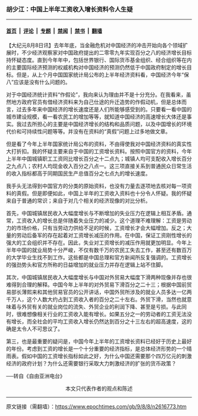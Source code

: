 ### 胡少江：中国上半年工资收入增长资料令人生疑

---

#### [首页](../../../..?n2616773) &nbsp;|&nbsp; [评论](../../../../../epoch-comment?n2616773) &nbsp;|&nbsp; [专题](../../../../../epoch-special?n2616773) &nbsp;|&nbsp; [禁闻](../../../../../epoch-news?n2616773) &nbsp;|&nbsp; [禁书](../../../../../books?n2616773) &nbsp;|&nbsp; [翻墙](https://github.com/gfw-breaker/nogfw/blob/master/README.md?n2616773)


<div class="post_content" id="artbody" itemprop="articleBody">
 <!-- article content begin -->
 <p>
  【大纪元8月8日讯】去年年底，当金融危机对中国经济的冲击开始向各个领域扩展时，不少经济观察家对中国政府提出的二零零九年实现百分之八的经济增长目标持怀疑态度。直到今年年中，包括世界银行、国际货币基金组织、经合组织等在内的主要国际经济预测的权威机构对中国经济的预测仍然低于中国政府制定的增长目标。但是，从上个月中国国家统计局公布的上半年经济资料看，中国经济今年“保八”应该是没有什么问题的。
 </p>
 <p>
  对于中国经济统计资料“作假论”，我向来认为理由并不是十分充分。在我看来，虽然地方政府官员有借经济资料来为自己仕途的升迁造势的作假动机，但是总体而言，过去多年来中国经济的增长速度还是人们所能够感受到的。只要看一看中国的城市建设规模，看一看农民工的增加等等，就知道中国经济的高速增长大体还是事实。我过去所担心的主要是中国经济增长的结构和品质问题，以及中国增长的环境代价和可持续性问题等等。并没有在资料的“真假”问题上过多地做文章。
 </p>
 <p>
  但是看了今年上半年国家统计局公布的资料，不由得使我对中国经济资料的真实性大打折扣。我的怀疑主要来自于中国的工资增长资料。按照中国官方的资料，今年上半年中国城镇职工工资同比增长百分之十二点九；城镇人均可支配收入增长百分之九点八；农村人均现金收入百分之八点一。这三项直接关系到普通民众日常生活的收入指标都高于同期国民生产总值百分之七点九的增长速度。
 </p>
 <p>
  我手头无法得到中国官方的分类的原始资料，也没有力量去逐项地去核对每一项资料的真假。但是即便如此，中国上半年的工资收入资料也十分令人怀疑。我的怀疑来自于普通的常识；来自于对几个相关的经济现像的对比分析。
 </p>
 <p>
  首先，中国城镇居民收入大幅度增长与不断增加的失业压力在逻辑上相互矛盾。通常，工资收入的增长总是伴随着失业压力的减少。这个道理不难理解：工资是劳动力的市场价格，只有当劳动力供给不足的时候，工资增长才会大幅增加。反之；大量的劳动后备军的存在起着对工资增长减压的作用。在中国，保证工资刚性增长的强大的工会组织并不存在。因此，失业对工资增长的减压作用就更加明显。今年上半年中国的就业局势十分严峻，不仅有数千万的农民工失去工作，甚至还有数百万的大学毕业生找不到工作。这些都是中国总理和官方新闻所反复强调的。工资增长的强劲势头和官方所称的日益增加的就业压力并存在逻辑上站不住脚。
 </p>
 <p>
  其次，中国城镇居民收入大幅度增长与中国对外贸易大幅度下滑两种现像并存也很难得到合理的解释。中国今年上半年的对外贸易下滑百分之二十三；根据中国前贸易部长薄熙来和其他贸易官员的公开讲话，中国外贸所涉及的就业人员多达一亿两千万人，这个人数大约占到工资收入者的百分之二十左右。外贸下滑，当然也就意味着与外贸有关的就业岗位的流失、外贸企业的利润下降、甚至是亏损。与此同时，很难想像相关行业的工资收入能有增长。如果五分之一的劳动者的工资无法没有增长，而全社会的平均工资收入增长仍然达到百分之十三左右的超高速度，这的确是太令人不可思议了。
 </p>
 <p>
  第三，也是最重要的疑问是，中国今年上半年的工资增长资料已经好于历史上最好的年份。考虑到工资的增长是一个十分重要的经济指标，是总体经济形势的一个晴雨表。假如中国的工资增长指标如此之好，为什么中国还需要那个四万亿元的刺激经济的政府计划？为什么还需要银行采取大力刺激经济的扩张的货币政策？
 </p>
 <p>
  ──转自《自由亚洲电台》
  <font color="#ffffff">
   (http://www.dajiyuan.com)
  </font>
  <br/>
  <center>
   <font class="GY13">
    本文只代表作者的观点和陈述
   </font>
  </center>
 </p>
 <!-- article content end -->
 <div id="below_article_ad">
 </div>
</div>


---

原文链接（需翻墙）：https://www.epochtimes.com/gb/9/8/8/n2616773.htm